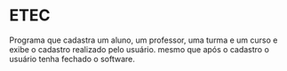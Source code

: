 # ETEC
Programa que cadastra um aluno, um professor, uma turma e um curso e exibe o cadastro realizado pelo usuário.
mesmo que após o cadastro o usuário tenha fechado o software.
